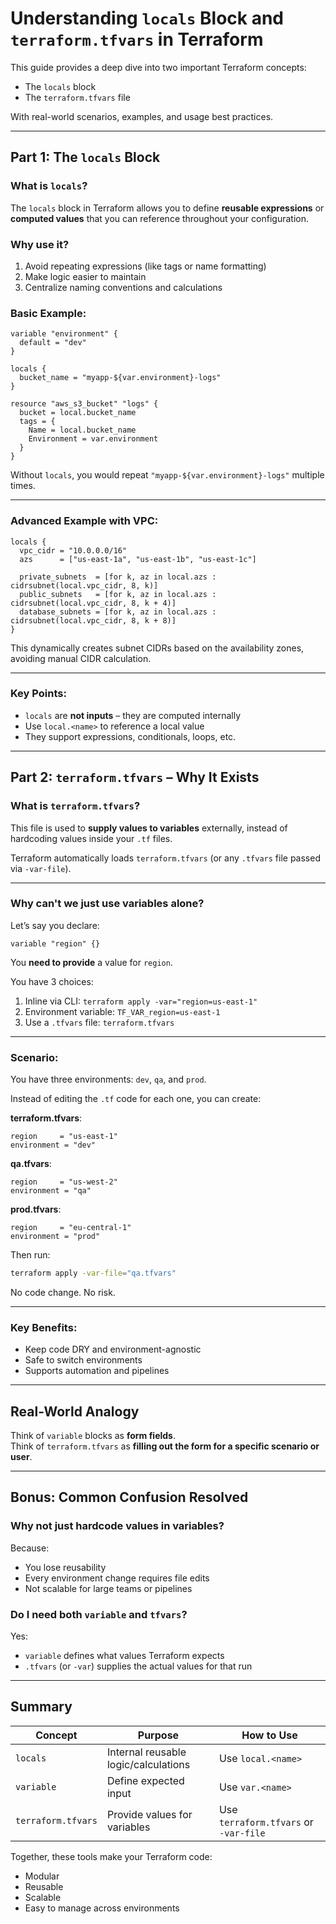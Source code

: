 
# Understanding `locals` Block and `terraform.tfvars` in Terraform

This guide provides a deep dive into two important Terraform concepts:
- The `locals` block
- The `terraform.tfvars` file

With real-world scenarios, examples, and usage best practices.

---

## Part 1: The `locals` Block

### What is `locals`?

The `locals` block in Terraform allows you to define **reusable expressions** or **computed values** that you can reference throughout your configuration.

### Why use it?

1. Avoid repeating expressions (like tags or name formatting)
2. Make logic easier to maintain
3. Centralize naming conventions and calculations

### Basic Example:

```hcl
variable "environment" {
  default = "dev"
}

locals {
  bucket_name = "myapp-${var.environment}-logs"
}

resource "aws_s3_bucket" "logs" {
  bucket = local.bucket_name
  tags = {
    Name = local.bucket_name
    Environment = var.environment
  }
}
```

Without `locals`, you would repeat `"myapp-${var.environment}-logs"` multiple times.

---

### Advanced Example with VPC:

```hcl
locals {
  vpc_cidr = "10.0.0.0/16"
  azs      = ["us-east-1a", "us-east-1b", "us-east-1c"]

  private_subnets  = [for k, az in local.azs : cidrsubnet(local.vpc_cidr, 8, k)]
  public_subnets   = [for k, az in local.azs : cidrsubnet(local.vpc_cidr, 8, k + 4)]
  database_subnets = [for k, az in local.azs : cidrsubnet(local.vpc_cidr, 8, k + 8)]
}
```

This dynamically creates subnet CIDRs based on the availability zones, avoiding manual CIDR calculation.

---

### Key Points:

- `locals` are **not inputs** – they are computed internally
- Use `local.<name>` to reference a local value
- They support expressions, conditionals, loops, etc.

---

## Part 2: `terraform.tfvars` – Why It Exists

### What is `terraform.tfvars`?

This file is used to **supply values to variables** externally, instead of hardcoding values inside your `.tf` files.

Terraform automatically loads `terraform.tfvars` (or any `.tfvars` file passed via `-var-file`).

---

### Why can't we just use variables alone?

Let’s say you declare:

```hcl
variable "region" {}
```

You **need to provide** a value for `region`.

You have 3 choices:
1. Inline via CLI: `terraform apply -var="region=us-east-1"`
2. Environment variable: `TF_VAR_region=us-east-1`
3. Use a `.tfvars` file: `terraform.tfvars`

---

### Scenario:

You have three environments: `dev`, `qa`, and `prod`.

Instead of editing the `.tf` code for each one, you can create:

**terraform.tfvars**:
```hcl
region     = "us-east-1"
environment = "dev"
```

**qa.tfvars**:
```hcl
region     = "us-west-2"
environment = "qa"
```

**prod.tfvars**:
```hcl
region     = "eu-central-1"
environment = "prod"
```

Then run:

```bash
terraform apply -var-file="qa.tfvars"
```

No code change. No risk.

---

### Key Benefits:

- Keep code DRY and environment-agnostic
- Safe to switch environments
- Supports automation and pipelines

---

## Real-World Analogy

Think of `variable` blocks as **form fields**.  
Think of `terraform.tfvars` as **filling out the form for a specific scenario or user**.

---

## Bonus: Common Confusion Resolved

### Why not just hardcode values in variables?

Because:
- You lose reusability
- Every environment change requires file edits
- Not scalable for large teams or pipelines

### Do I need both `variable` and `tfvars`?

Yes:
- `variable` defines what values Terraform expects
- `.tfvars` (or `-var`) supplies the actual values for that run

---

## Summary

| Concept             | Purpose                              | How to Use                          |
|---------------------|--------------------------------------|-------------------------------------|
| `locals`            | Internal reusable logic/calculations | Use `local.<name>`                  |
| `variable`          | Define expected input                | Use `var.<name>`                    |
| `terraform.tfvars`  | Provide values for variables         | Use `terraform.tfvars` or `-var-file` |

Together, these tools make your Terraform code:
- Modular
- Reusable
- Scalable
- Easy to manage across environments
